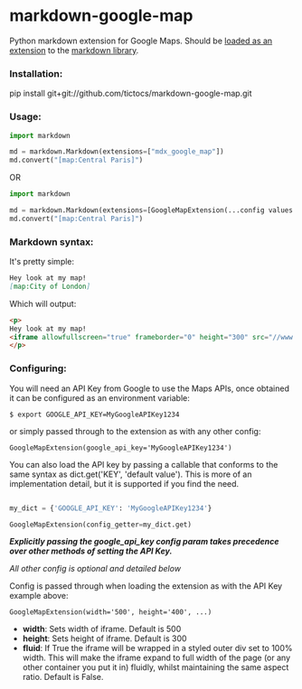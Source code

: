 # markdown-google-map
Python markdown extension for Google Maps. Should be [loaded as an extension](https://python-markdown.github.io/extensions/) 
to the [markdown library](https://python-markdown.github.io/).

### Installation:
pip install git+git://github.com/tictocs/markdown-google-map.git

### Usage:
```python
import markdown

md = markdown.Markdown(extensions=["mdx_google_map"])
md.convert("[map:Central Paris]")
```

OR

```python
import markdown

md = markdown.Markdown(extensions=[GoogleMapExtension(...config values...)])
md.convert("[map:Central Paris]")
```

### Markdown syntax:
It's pretty simple:

```markdown
Hey look at my map!
[map:City of London]
```

Which will output:

```html
<p>
Hey look at my map!
<iframe allowfullscreen="true" frameborder="0" height="300" src="//www.google.com/maps/embed/v1/place?key=AIzaSyD5DlGo1lo0V2Np7TxfpuNuWbWcr5TV8Sw&amp;q=City+of_London" width="500"></iframe>
</p>
```

### Configuring:
You will need an API Key from Google to use the Maps APIs, once obtained it can
be configured as an environment variable:

`$ export GOOGLE_API_KEY=MyGoogleAPIKey1234`

or simply passed through to the extension as with any other config:

`GoogleMapExtension(google_api_key='MyGoogleAPIKey1234')`

You can also load the API key by passing a callable that conforms to the same
syntax as dict.get('KEY', 'default value'). This is more of an
implementation detail, but it is supported if you find the need.

```python

my_dict = {'GOOGLE_API_KEY': 'MyGoogleAPIKey1234'}

GoogleMapExtension(config_getter=my_dict.get)
```

***Explicitly passing the google_api_key config param takes precedence over other
methods of setting the API Key.***

*All other config is optional and detailed below*

Config is passed through when loading the extension as with the API Key example
above:

`GoogleMapExtension(width='500', height='400', ...)`

- **width**: Sets width of iframe. Default is 500
- **height**: Sets height of iframe. Default is 300
- **fluid**: If True the iframe will be wrapped in a styled outer div set to 100%
    width. This will make the iframe expand to full width of the page (or any 
    other container you put it in) fluidly, whilst maintaining the same aspect
    ratio. Default is False.
